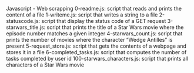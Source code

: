 Javascript - Web scrapping
0-readme.js: script that reads and prints the content of a file
1-writeme.js: script that writes a string to a file
2-statuscode.js: script that display the status code of a GET request
3-starwars_title.js: script that prints the title of a Star Wars movie where the episode number matches a given integer
4-starwars_count.js: script that prints the number of movies where the character “Wedge Antilles” is present
5-request_store.js: script that gets the contents of a webpage and stores it in a file
6-completed_tasks.js: script that computes the number of tasks completed by user id
100-starwars_characters.js: script that prints all characters of a Star Wars movie
